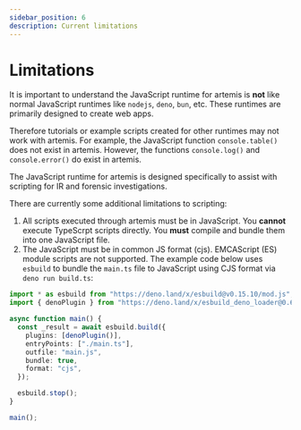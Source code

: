 ```yaml
---
sidebar_position: 6
description: Current limitations
---
```


# Limitations

It is important to understand the JavaScript runtime for artemis is **not** like
normal JavaScript runtimes like `nodejs`, `deno`, `bun`, etc. These runtimes are
primarily designed to create web apps.

Therefore tutorials or example scripts created for other runtimes may not work
with artemis. For example, the JavaScript function `console.table()` does not
exist in artemis. However, the functions `console.log()` and `console.error()`
do exist in artemis.

The JavaScript runtime for artemis is designed specifically to assist with
scripting for IR and forensic investigations.

There are currently some additional limitations to scripting:

1. All scripts executed through artemis must be in JavaScript. You **cannot**
   execute TypeScrpt scripts directly. You **must** compile and bundle them into
   one JavaScript file.
2. The JavaScript must be in common JS format (cjs). EMCAScript (ES) module
   scripts are not supported. The example code below uses `esbuild` to bundle
   the `main.ts` file to JavaScript using CJS format via `deno run build.ts`:

```typescript
import * as esbuild from "https://deno.land/x/esbuild@v0.15.10/mod.js";
import { denoPlugin } from "https://deno.land/x/esbuild_deno_loader@0.6.0/mod.ts";

async function main() {
  const _result = await esbuild.build({
    plugins: [denoPlugin()],
    entryPoints: ["./main.ts"],
    outfile: "main.js",
    bundle: true,
    format: "cjs",
  });

  esbuild.stop();
}

main();
```
